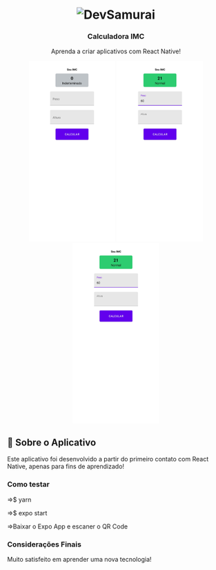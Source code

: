 <h1 align="center">
    <img alt="DevSamurai" src="https://cursos.devsamurai.com.br/assets/shared/logo-blank-dbb2e723b562d42311c93ab3217a154e0da5dc30969b9714ffab350888f374bd.png" width="200px" />
</h1>

<h3 align="center">
  Calculadora IMC
</h3>

<p align="center">Aprenda a criar aplicativos com React Native!</blockquote>

<p align="center">
  <img alt="img1" src="img_readme/Screenshot_1.jpg" width="200px" />
  <img alt="img2" src="img_readme/Screenshot_2.jpg" width="200px" />
  <img alt="img3" src="img_readme/Screenshot_2.jpg" width="200px" />
</p>

## :rocket: Sobre o Aplicativo

Este aplicativo foi desenvolvido a partir do primeiro contato com React Native, apenas para fins de aprendizado!

### Como testar

<p>=>$ yarn</p>
<p>=>$ expo start</p>
<p>=>Baixar o Expo App e escaner o QR Code</p>

### Considerações Finais

<p>Muito satisfeito em aprender uma nova tecnologia!</p>
